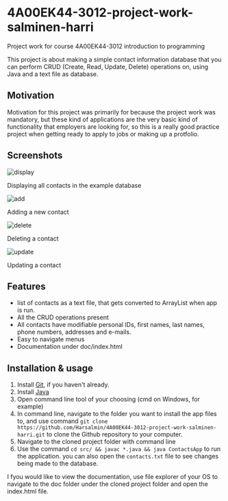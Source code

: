 # 4A00EK44-3012-project-work-salminen-harri
Project work for course 4A00EK44-3012 introduction to programming

This project is about making a simple contact information database that you 
can perform CRUD (Create, Read, Update, Delete) operations on, using Java and 
a text file as database.

## Motivation

Motivation for this project was primarily for because the project work was 
mandatory, but these kind of applications are the very basic kind of 
functionality that employers are looking for, so this is a really good 
practice project when getting ready to apply to jobs or making up a 
protfolio.

## Screenshots

![display](https://user-images.githubusercontent.com/94055386/208159667-c69d4f76-e7bc-4584-9382-5790db4f7b5f.png)

Displaying all contacts in the example database

![add](https://user-images.githubusercontent.com/94055386/208159816-2c27aef1-d58d-47ed-abe7-e427628956d9.png)

Adding a new contact

![delete](https://user-images.githubusercontent.com/94055386/208159863-c9fa1ca3-cb6c-49c6-9ad3-3af39032295a.png)

Deleting a contact

![update](https://user-images.githubusercontent.com/94055386/208159894-34b80cd6-2090-428a-bece-e5a0ccf6f528.png)

Updating a contact

## Features

- list of contacts as a text file, that gets converted to ArrayList when app
is run.
- All the CRUD operations present
- All contacts have modifiable personal IDs, first names, last names, phone 
numbers, addresses and e-mails.
- Easy to navigate menus
- Documentation under doc/index.html

## Installation & usage

1. Install [Git](https://git-scm.com/), if you haven't already.
2. Install [Java](https://adoptium.net/en-GB/temurin/releases/?version=17)
2. Open command line tool of your choosing (cmd on Windows, for example)
3. In command line, navigate to the folder you want to install the app files 
to, and use command 
`git clone https://github.com/Harsalmin/4A00EK44-3012-project-work-salminen-harri.git`
to clone the Github repository to your computer.
4. Navigate to the cloned project folder with command line
5. Use the command `cd src/ && javac *.java && java ContactsApp` to run the 
application. you can also open the `contacts.txt` file to see changes being 
made to the database.

I fyou would like to view the documentation, use file explorer of your OS to 
navigate to the doc folder under the cloned project folder and open the 
index.html file.

